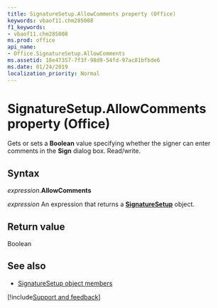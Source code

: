```yaml
---
title: SignatureSetup.AllowComments property (Office)
keywords: vbaof11.chm285008
f1_keywords:
- vbaof11.chm285008
ms.prod: office
api_name:
- Office.SignatureSetup.AllowComments
ms.assetid: 18e47357-7f3f-98d9-54fd-97ac81bfbde6
ms.date: 01/24/2019
localization_priority: Normal
---
```



# SignatureSetup.AllowComments property (Office)

Gets or sets a **Boolean** value specifying whether the signer can enter comments in the **Sign** dialog box. Read/write.


## Syntax

_expression_.**AllowComments**

_expression_ An expression that returns a **[SignatureSetup](Office.SignatureSetup.md)** object.


## Return value

Boolean


## See also

- [SignatureSetup object members](overview/Library-Reference/signaturesetup-members-office.md)



[!include[Support and feedback](~/includes/feedback-boilerplate.md)]